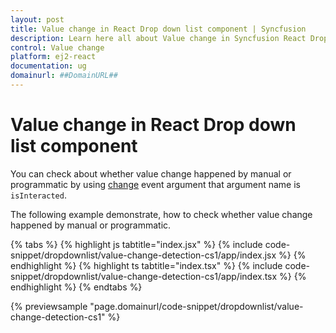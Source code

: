 ```yaml
---
layout: post
title: Value change in React Drop down list component | Syncfusion
description: Learn here all about Value change in Syncfusion React Drop down list component of Syncfusion Essential JS 2 and more.
control: Value change 
platform: ej2-react
documentation: ug
domainurl: ##DomainURL##
---
```


# Value change in React Drop down list component

You can check about whether value change happened by manual or programmatic by using [change](https://ej2.syncfusion.com/react/documentation/api/drop-down-list/#change) event argument that argument name is `isInteracted`.

The following example demonstrate, how to check whether value change happened by manual or programmatic.

{% tabs %}
{% highlight js tabtitle="index.jsx" %}
{% include code-snippet/dropdownlist/value-change-detection-cs1/app/index.jsx %}
{% endhighlight %}
{% highlight ts tabtitle="index.tsx" %}
{% include code-snippet/dropdownlist/value-change-detection-cs1/app/index.tsx %}
{% endhighlight %}
{% endtabs %}

 {% previewsample "page.domainurl/code-snippet/dropdownlist/value-change-detection-cs1" %}

